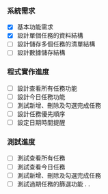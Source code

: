 ### 系統需求
- [x] 基本功能需求
- [x] 設計單個任務的資料結構
- [ ] 設計儲存多個任務的清單結構
- [ ] 設計數據儲存結構

### 程式實作進度
- [ ] 設計查看所有任務功能
- [ ] 設計今日任務功能
- [ ] 測試新增、刪除及勾選完成任務
- [ ] 設計任務優先順序
- [ ] 設定日期時間提醒

### 測試進度
- [ ] 測試查看所有任務
- [ ] 測試查看今日任務
- [ ] 測試新增、刪除及勾選完成任務
- [ ] 測試過期任務的篩選功能
.
.
